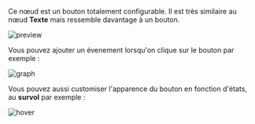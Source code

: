 Ce nœud est un bouton totalement configurable. Il est très similaire au nœud **Texte** mais ressemble davantage à un bouton.

![preview](/documentation/nodes/button/preview.gif)

Vous pouvez ajouter un évenement lorsqu'on clique sur le bouton par exemple :

![graph](/documentation/nodes/button/graph-fr.png)

Vous pouvez aussi customiser l'apparence du bouton en fonction d'états, au **survol** par exemple :

![hover](/documentation/nodes/button/hover-fr.gif)
